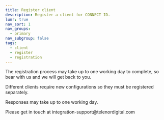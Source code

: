 ```yaml
---
title: Register client
description: Register a client for CONNECT ID.
lunr: true
nav_sort: 1
nav_groups:
  - primary
nav_subgroup: false
tags:
  - client
  - register
  - registration
---
```


The registration process may take up to one working day to complete, so bear with us and we will get back to you.

Different clients require new configurations so they must be registered separately.

Responses may take up to one working day.

Please get in touch at integration-support<span style="display:none">nospamfiller</span>@telenordigital.com

